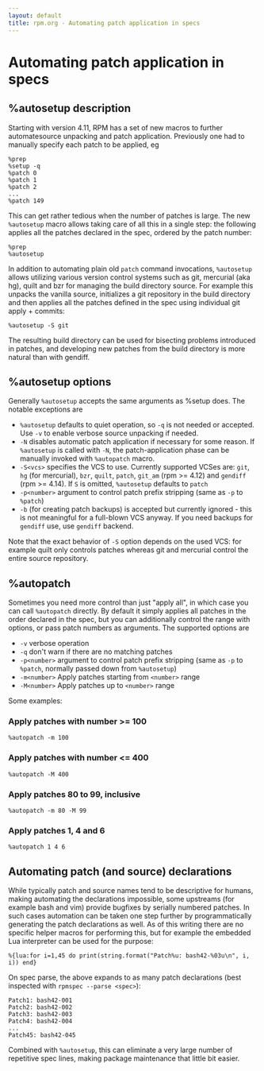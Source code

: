 ```yaml
---
layout: default
title: rpm.org - Automating patch application in specs
---
```

# Automating patch application in specs

## %autosetup description

Starting with version 4.11, RPM has a set of new macros to further
automatesource unpacking and patch application. Previously one had to
manually specify each patch to be applied, eg

```
%prep
%setup -q
%patch 0
%patch 1
%patch 2
...
%patch 149
```

This can get rather tedious when the number of patches is large. The new
`%autosetup` macro allows taking care of all this in a single step: the
following applies all the patches declared in the spec, ordered by the patch
number:

```
%prep
%autosetup
```

In addition to automating plain old `patch` command invocations, `%autosetup`
allows utilizing various version control systems such as git, mercurial (aka
hg), quilt and bzr for managing the build directory source. For example this
unpacks the vanilla source, initializes a git repository in the build
directory and then applies all the patches defined in the spec using
individual git apply + commits:

```
%autosetup -S git
```

The resulting build directory can be used for bisecting problems introduced
in patches, and developing new patches from the build directory is more
natural than with gendiff.

## %autosetup options

Generally `%autosetup` accepts the same arguments as %setup does. The notable
exceptions are

* `%autosetup` defaults to quiet operation, so `-q` is not needed or accepted.
  Use `-v` to enable verbose source unpacking if needed.
* `-N` disables automatic patch application if necessary for some reason. If
  `%autosetup` is called with `-N`, the patch-application phase can be
   manually invoked with `%autopatch` macro.
* `-S<vcs>` specifies the VCS to use. Currently supported VCSes are: `git`,
  `hg` (for mercurial), `bzr`, `quilt`, `patch`, `git_am` (rpm >= 4.12)
  and `gendiff` (rpm >= 4.14). If `S` is omitted, `%autosetup` defaults to
  `patch`
* `-p<number>` argument to control patch prefix stripping (same as
  `-p` to `%patch`)
* `-b` (for creating patch backups) is accepted but currently ignored -
  this is not meaningful for a full-blown VCS anyway. If you need backups
  for `gendiff` use, use `gendiff` backend.

Note that the exact behavior of `-S` option depends on the used VCS: for
example quilt only controls patches whereas git and mercurial control the
entire source repository.

## %autopatch

Sometimes you need more control than just "apply all", in which case you
can call `%autopatch` directly. By default it simply applies all patches
in the order declared in the spec, but you can additionally control the
range with options, or pass patch numbers as arguments.  The supported
options are

* `-v` verbose operation
* `-q` don't warn if there are no matching patches
* `-p<number>` argument to control patch prefix stripping (same as
  `-p` to `%patch`, normally passed down from `%autosetup`)
* `-m<number>` Apply patches starting from `<number>` range
* `-M<number>` Apply patches up to `<number>` range

Some examples:

### Apply patches with number >= 100
`%autopatch -m 100`
### Apply patches with number <= 400
`%autopatch -M 400`
### Apply patches 80 to 99, inclusive
`%autopatch -m 80 -M 99`
### Apply patches 1, 4 and 6
`%autopatch 1 4 6`

## Automating patch (and source) declarations

While typically patch and source names tend to be descriptive for humans,
making automating the declarations impossible, some upstreams (for example
bash and vim) provide bugfixes by serially numbered patches. In such cases
automation can be taken one step further by programmatically generating the
patch declarations as well. As of this writing there are no specific helper
macros for performing this, but for example the embedded Lua interpreter can
be used for the purpose:

```
%{lua:for i=1,45 do print(string.format("Patch%u: bash42-%03u\n", i, i)) end}
```


On spec parse, the above expands to as many patch declarations (best
inspected with `rpmspec --parse <spec>`):

```
Patch1: bash42-001
Patch2: bash42-002
Patch3: bash42-003
Patch4: bash42-004
...
Patch45: bash42-045
```

Combined with `%autosetup`, this can eliminate a very large number of
repetitive spec lines, making package maintenance that little bit easier. 

